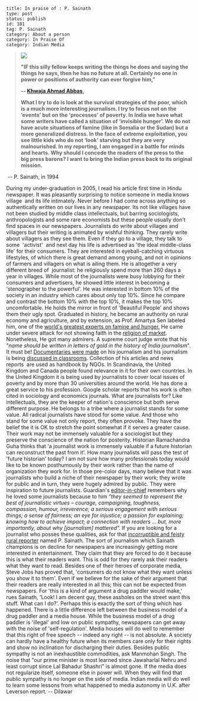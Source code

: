 ~~~~ 
title: In praise of : P. Sainath
type: post
status: publish
id: 181
tag: P. Sainath
category: About a person
category: In Praise Of
category: Indian Media
~~~~

> [![](http://dilawarrajput.files.wordpress.com/2012/09/book1.jpg?w=200)](http://dilawarrajput.files.wordpress.com/2012/09/book1.jpg)
>
> **"IF this silly fellow keeps writing the things he does and saying
> the things he says, then he has no future at all. Certainly no one in
> power or positions of authority can ever forgive him,”**
>
> **-- [Khwaja Ahmad
> Abbas](http://www.frontlineonnet.com/fl2418/stories/20070921507010900.htm),**
>
> **What I try to do is look at the survival strategies of the poor,
> which is a much more interesting journalism. I try to focus not on the
> ‘events’ but on the ‘processes’ of poverty. In India we have what some
> writers have called a situation of ‘invisible hunger’. We do not have
> acute situations of famine (like in Somalia or the Sudan) but a more
> generalized distress. In the face of extreme exploitation, you see
> little kids who do not ‘look’ starving but they are very malnourished.
> In my reporting, I am engaged in a battle for minds and hearts. Why
> should I concede the readers of the press to the big press barons? I
> want to bring the Indian press back to its original mission.**

 -- P. Sainath, in 1994

During my under-graduation in 2005, I read his article first time in
Hindu newspaper. It was pleasantly surprising to notice someone in media
knows village  and its life intimately. Never before I had come across
anything so authentically written on our lives in any newspaper. Its not
like villages have not been studied by middle class intellectuals, but
barring sociologists, anthropologists and some rare economists but these
people usually don't find spaces in our newspapers. Journalists do write
about villages and villagers but their writing is animated by wishful
thinking. They rarely write about villagers as they see them. Even if
they go to a village, they talk to some  'activist'  and next day his
life is advertised as 'the ideal middle-class life' for their consumers.
They are interested in eyeball-catching virtuous lifestyles, of which
there is great demand among young, and not in opinions of farmers and
villagers on what is ailing them. He is altogether a very different
breed of  journalist: he religiously spend more than 260 days a year in
villages. While most of the journalists were busy lobbying for their
consumers and advertisers, he showed little interest in becoming a
'stenographer to the powerful'. He was interested in bottom 10% of the
society in an industry which cares about only top 10%. Since he compare
and contrast the bottom 10% with the top 10%, it makes the top 10%
uncomfortable. He holds the mirror in front of 'Beautiful People' and
shows them their ugly spot. Graduated in history, he became an authority
on rural economy and agriculture, and by extension, as Prof. Amartya Sen
labeled him, one of the [world's greatest experts on famine and
hunger.](http://video.google.com/videoplay?docid=9078987899127917834) He
came under severe attack for not showing faith in the [religion of
market](http://www.india-seminar.com/2001/497/497%20p.%20sainath.htm).
Nonetheless, He got many admirers. A supreme court judge wrote that his
"*name should be written in letters of gold in the history of India
journalism*". It must be! [Documentaries were
made](http://www.imdb.com/title/tt0459573/) on his journalism and his
journalism is being [discussed in
classrooms](http://www.youtube.com/watch?v=Intp4IUphPo). Collection of
his articles and news reports  are used as handbook by NGOs. In
Scandinavia, the United Kingdom and Canada people found relevance in it
for their own countries. In the United Kingdom it is being used by
journalists to cover local issues of poverty and by more than 30
universities around the world. He has done a great service to his
profession. Google scholar reports that his work is often cited in
sociology and economics journals. What are journalists for? Like
intellectuals, they are the keeper of nation's conscience but both serve
different purpose. He belongs to a tribe where a journalist stands for
some value. All radical journalists have stood for some value. And those
who stand for some value not only report, they often provoke. They have
the belief the it is OK to stretch the point somewhat if it serves a
greater cause. Their work may not be immensely valuable for a
sociologist but they preserve the conscience of the nation for
posterity. Historian Ramachandra Guha thinks that 'a journalist work is
immensely valuable if a future historian can reconstruct the past from
it'. How many journalists will pass the test of 'future historian'
today? I am not sure how many professionals today would like to be known
posthumously by their work rather than the name of organization they
work for. In those pre-color days, many believe that it was journalists
who build a niche of their newspaper by their work; they wrote for
public and in turn, they were hugely admired by public. They were
inspiration to future journalists. Guardian's
[editor-in-chief](http://www.guardian.co.uk/media/2010/jan/25/cudlipp-lecture-alan-rusbridger)
remembers why he loved some journalists because to him *"they seemed to
represent the best of journalistic virtues – courage, campaigning,
toughness, compassion, humour, irreverence; a serious engagement with
serious things; a sense of fairness; an eye for injustice; a passion for
explaining; knowing how to achieve impact; a connection with readers ...
but, more importantly, about why [journalism] mattered".* If you are
looking for a journalist who posses these qualities, ask for that
[incorruptible and feisty rural
reporter](http://www.indiatogether.org/opinions/psainath/) named P.
Sainath. The sort of journalism which Sainath champions is on decline
for newspapers are increasingly getting more interested in
entertainment. They claim that they are forced to do it because this is
what their readers want. This is odd for they rarely ask their readers
what they want to read. Besides one of their heroes of corporate media,
Steve Jobs has proved that, 'consumers do not know what they want unless
you show it to them'. Even if we believe for the sake of their argument
that their readers are really interested in all this; this can not be
expected from newspapers. For 'this is a kind of argument a drug paddler
would make,'  rues Sainath, 'Look! I am decent guy, these assholes on
the street want this stuff. What can I do?'. Perhaps this is exactly the
sort of thing which has happened. There is a little difference left
between the business model of a drug paddler and a media house. While
the business model of a drug paddler is 'illegal' and low on public
sympathy, newspapers can get away with the noise of 'self-regulation'.
Media houses will do well to remember that this right of free speech --
indeed any right -- is not absolute. A society can hardly have a healthy
future when its members care only for their rights and show no
inclination for discharging their duties. Besides public sympathy is not
an inexhaustible commodities, ask Manmohan Singh. The noise that "our
prime minister is most learned since Jawaharlal Nehru and least corrupt
since Lal Bahadur Shashri" is almost gone. If the media does not
regularize itself, someone else in power will. When they will find that
public sympathy is no longer on the side of media. Indian media will do
well to learn some lessons from what happened to media autonomy in U.K.
after Leverson report. -- Dilawar
